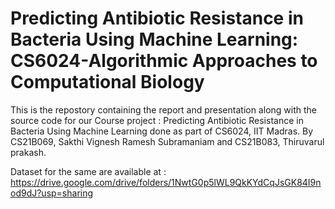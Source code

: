 # Predicting Antibiotic Resistance in Bacteria Using Machine Learning: CS6024-Algorithmic Approaches to Computational Biology
This is the repostory containing the report and presentation along with the source code for our Course project : Predicting Antibiotic Resistance in Bacteria Using Machine Learning done as part of CS6024, IIT Madras.
By CS21B069, Sakthi Vignesh Ramesh Subramaniam and CS21B083, Thiruvarul prakash.

Dataset for the same are available at : https://drive.google.com/drive/folders/1NwtG0p5lWL9QkKYdCqJsGK84I9nod9dJ?usp=sharing
